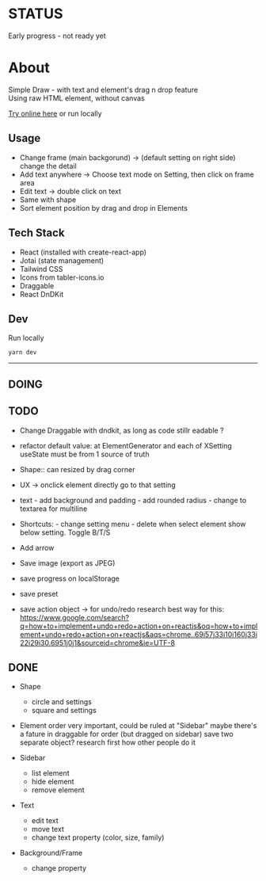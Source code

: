 # STATUS

Early progress - not ready yet

# About

Simple Draw - with text and element's drag n drop feature  
Using raw HTML element, without canvas

[Try online here](https://simple-draw-editor.vercel.app/) or run locally

## Usage

-   Change frame (main backgorund) -> (default setting on right side) change the detail
-   Add text anywhere -> Choose text mode on Setting, then click on frame area
-   Edit text -> double click on text
-   Same with shape
-   Sort element position by drag and drop in Elements

## Tech Stack

-   React (installed with create-react-app)
-   Jotai (state management)
-   Tailwind CSS
-   Icons from tabler-icons.io
-   Draggable
-   React DnDKit

## Dev

Run locally

```
yarn dev
```

---

## DOING

## TODO

-   Change Draggable with dndkit, as long as code stillr eadable ?
-   refactor default value: at ElementGenerator and each of XSetting useState
    must be from 1 source of truth
-   Shape:: can resized by drag corner
-   UX -> onclick element directly go to that setting
-   text - add background and padding - add rounded radius - change to textarea for multiline
-   Shortcuts: - change setting menu - delete when select element
    show below setting. Toggle B/T/S
-   Add arrow
-   Save image (export as JPEG)

-   save progress on localStorage
-   save preset
-   save action object -> for undo/redo
    research best way for this: https://www.google.com/search?q=how+to+implement+undo+redo+action+on+reactjs&oq=how+to+implement+undo+redo+action+on+reactjs&aqs=chrome..69i57j33i10i160j33i22i29i30.6951j0j1&sourceid=chrome&ie=UTF-8

## DONE

-   Shape

    -   circle and settings
    -   square and settings

-   Element order
    very important, could be ruled at "Sidebar"
    maybe there's a fature in draggable for order (but dragged on sidebar)
    save two separate object?
    research first how other people do it

-   Sidebar

    -   list element
    -   hide element
    -   remove element

-   Text

    -   edit text
    -   move text
    -   change text property (color, size, family)

-   Background/Frame
    -   change property
